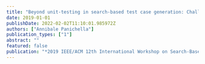 ```yaml
---
title: "Beyond unit-testing in search-based test case generation: Challenges and opportunities"
date: 2019-01-01
publishDate: 2022-02-02T11:10:01.985972Z
authors: ["Annibale Panichella"]
publication_types: ["1"]
abstract: ""
featured: false
publication: "*2019 IEEE/ACM 12th International Workshop on Search-Based Software Testing (SBST)*"
---
```



